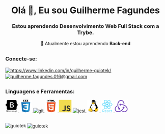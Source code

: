 <h1 align="center">Olá 👋, Eu sou Guilherme Fagundes</h1>
<h3 align="center">Estou aprendendo Desenvolvimento Web Full Stack com a Trybe.</h3>

<p align="center"> 🌱 Atualmente estou aprendendo <strong>Back-end</strong> </p>

## <h3 align="left">Conecte-se:</h3>
<p align="left">
  
<a href="https://linkedin.com/in/https://www.linkedin.com/in/guilherme-guiotek/" target="blank"><img align="center" src="https://img.shields.io/badge/LinkedIn-0077B5?style=for-the-badge&logo=linkedin&logoColor=white" alt="https://www.linkedin.com/in/guilherme-guiotek/" height="40" width="155" /></a>
<a href="guilherme.fagundes.016@gmail.com" target="blank"><img align="center" src="https://img.shields.io/badge/Gmail-D14836?style=for-the-badge&logo=gmail&logoColor=white" alt="guilherme.fagundes.016@gmail.com" height="40" width="115" /></a>
</p>

## <h3 align="left">Linguagens e Ferramentas:</h3>
<p align="left"> <a href="https://getbootstrap.com" target="_blank" rel="noreferrer"> <img src="https://raw.githubusercontent.com/devicons/devicon/master/icons/bootstrap/bootstrap-plain-wordmark.svg" alt="bootstrap" width="40" height="40"/> </a> <a href="https://www.w3schools.com/css/" target="_blank" rel="noreferrer"> <img src="https://raw.githubusercontent.com/devicons/devicon/master/icons/css3/css3-original-wordmark.svg" alt="css3" width="40" height="40"/> </a> <a href="https://git-scm.com/" target="_blank" rel="noreferrer"> <img src="https://www.vectorlogo.zone/logos/git-scm/git-scm-icon.svg" alt="git" width="40" height="40"/> </a> <a href="https://www.w3.org/html/" target="_blank" rel="noreferrer"> <img src="https://raw.githubusercontent.com/devicons/devicon/master/icons/html5/html5-original-wordmark.svg" alt="html5" width="40" height="40"/> </a> <a href="https://developer.mozilla.org/en-US/docs/Web/JavaScript" target="_blank" rel="noreferrer"> <img src="https://raw.githubusercontent.com/devicons/devicon/master/icons/javascript/javascript-original.svg" alt="javascript" width="40" height="40"/> </a> <a href="https://jestjs.io" target="_blank" rel="noreferrer"> <img src="https://www.vectorlogo.zone/logos/jestjsio/jestjsio-icon.svg" alt="jest" width="40" height="40"/> </a> <a href="https://www.linux.org/" target="_blank" rel="noreferrer"> <img src="https://raw.githubusercontent.com/devicons/devicon/master/icons/linux/linux-original.svg" alt="linux" width="40" height="40"/> </a> <a href="https://reactjs.org/" target="_blank" rel="noreferrer"> <img src="https://raw.githubusercontent.com/devicons/devicon/master/icons/react/react-original-wordmark.svg" alt="react" width="40" height="40"/> </a> <a href="https://redux.js.org" target="_blank" rel="noreferrer"> <img src="https://raw.githubusercontent.com/devicons/devicon/master/icons/redux/redux-original.svg" alt="redux" width="40" height="40"/> </a> </p>

## <div>
<p><img align="left" src="https://github-readme-stats.vercel.app/api/top-langs?username=guiotek&show_icons=true&locale=en&layout=compact" alt="guiotek" /></p>
<p>&nbsp;<img align="center" src="https://github-readme-stats.vercel.app/api?username=guiotek&show_icons=true&locale=en" alt="guiotek" /></p>
</div>
